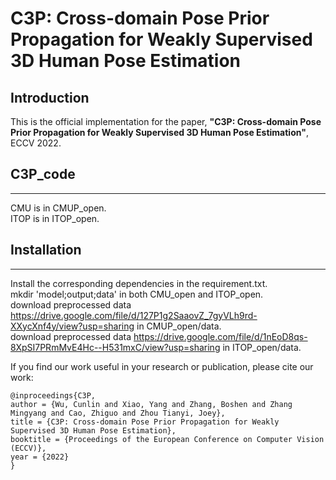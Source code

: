 
# C3P: Cross-domain Pose Prior Propagation for Weakly Supervised 3D Human Pose Estimation

## Introduction
This is the official implementation for the paper, **"C3P: Cross-domain Pose Prior Propagation for Weakly Supervised 3D Human Pose Estimation"**, ECCV 2022. 


## C3P_code
***
 CMU is in CMUP_open.   
 ITOP is in ITOP_open.   
 
## Installation
 ***
  Install the corresponding dependencies in the requirement.txt.   
  mkdir 'model;output;data' in both CMU_open and ITOP_open.   
  download preprocessed data https://drive.google.com/file/d/127P1g2SaaovZ_7gyVLh9rd-XXycXnf4y/view?usp=sharing in CMUP_open/data.   
  download preprocessed data https://drive.google.com/file/d/1nEoD8qs-8XpSI7PRmMvE4Hc--H531mxC/view?usp=sharing in ITOP_open/data.   
 
 
If you find our work useful in your research or publication, please cite our work:
```
@inproceedings{C3P,
author = {Wu, Cunlin and Xiao, Yang and Zhang, Boshen and Zhang Mingyang and Cao, Zhiguo and Zhou Tianyi, Joey},
title = {C3P: Cross-domain Pose Prior Propagation for Weakly Supervised 3D Human Pose Estimation},
booktitle = {Proceedings of the European Conference on Computer Vision (ECCV)},
year = {2022}
}
```
